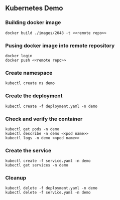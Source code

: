 ## Kubernetes Demo

### Building docker image
```
docker build ./images/2048 -t <<remote repo>>
``` 

### Pusing docker image into remote repository
```
docker login
docker push <<remote repo>>
```

### Create namespace
```
kubectl create ns demo
```

### Create the deployment
```
kubectl create -f deployment.yaml -n demo
```

### Check and verify the container
```
kubectl get pods -n demo
kubectl describe -n demo <<pod name>> 
kubectl logs -n demo <<pod name>>
```

### Create the service
```
kubectl create -f service.yaml -n demo
kubectl get services -n demo
```

### Cleanup
```
kubectl delete -f deployment.yaml -n demo
kubectl delete -f service.yaml -n demo
```
